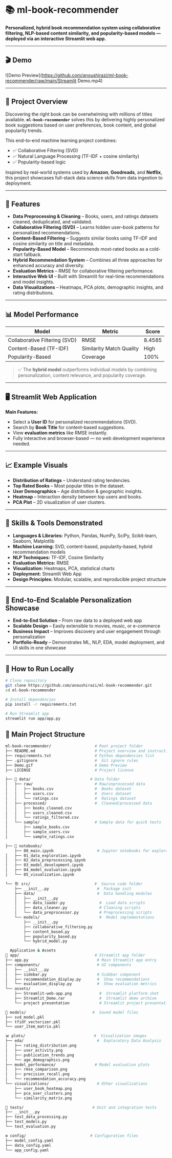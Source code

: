 # 📚 ml-book-recommender

**Personalized, hybrid book recommendation system using collaborative filtering, NLP-based content similarity, and popularity-based models — deployed via an interactive Streamlit web app.**

---

## 🎬 Demo

![Demo Preview](https://github.com/anoushirazi/ml-book-recommender/raw/main/Streamlit Demo.mp4)

---

## 📘 Project Overview

Discovering the right book can be overwhelming with millions of titles available. **`ml-book-recommender`** solves this by delivering highly personalized book suggestions based on user preferences, book content, and global popularity trends.

This end-to-end machine learning project combines:

- ✅ Collaborative Filtering (SVD)
- ✅ Natural Language Processing (TF-IDF + cosine similarity)
- ✅ Popularity-based logic

Inspired by real-world systems used by **Amazon**, **Goodreads**, and **Netflix**, this project showcases full-stack data science skills from data ingestion to deployment.

---

## 🔧 Features

- **Data Preprocessing & Cleaning** – Books, users, and ratings datasets cleaned, deduplicated, and validated.
- **Collaborative Filtering (SVD)** – Learns hidden user–book patterns for personalized recommendations.
- **Content-Based Filtering** – Suggests similar books using TF-IDF and cosine similarity on title and metadata.
- **Popularity-Based Model** – Recommends most-rated books as a cold-start fallback.
- **Hybrid Recommendation System** – Combines all three approaches for enhanced accuracy and diversity.
- **Evaluation Metrics** – RMSE for collaborative filtering performance.
- **Interactive Web UI** – Built with Streamlit for real-time recommendations and model insights.
- **Data Visualizations** – Heatmaps, PCA plots, demographic insights, and rating distributions.

---

## 📊 Model Performance

| Model                         | Metric                  | Score     |
|------------------------------|-------------------------|-----------|
| Collaborative Filtering (SVD) | RMSE                    | 8.4585    |
| Content-Based (TF-IDF)        | Similarity Match Quality| High      |
| Popularity-Based              | Coverage                | 100%      |

> ✅ The **hybrid model** outperforms individual models by combining personalization, content relevance, and popularity coverage.

---

## 🖥 Streamlit Web Application

**Main Features:**

- Select a **User ID** for personalized recommendations (SVD).
- Search by **Book Title** for content-based suggestions.
- View **evaluation metrics** like RMSE instantly.
- Fully interactive and browser-based — no web development experience needed.

---

## 📈 Example Visuals

- **Distribution of Ratings** – Understand rating tendencies.
- **Top Rated Books** – Most popular titles in the dataset.
- **User Demographics** – Age distribution & geographic insights.
- **Heatmap** – Interaction density between top users and books.
- **PCA Plot** – 2D visualization of user clusters.

---

## 🧠 Skills & Tools Demonstrated

- **Languages & Libraries:** Python, Pandas, NumPy, SciPy, Scikit-learn, Seaborn, Matplotlib  
- **Machine Learning:** SVD, content-based, popularity-based, hybrid recommendation models  
- **NLP Techniques:** TF-IDF, Cosine Similarity  
- **Evaluation Metrics:** RMSE  
- **Visualization:** Heatmaps, PCA, statistical charts  
- **Deployment:** Streamlit Web App  
- **Design Principles:** Modular, scalable, and reproducible project structure  

---

## 🎯 End-to-End Scalable Personalization Showcase

- **End-to-End Solution** – From raw data to a deployed web app  
- **Scalable Design** – Easily extensible to movies, music, or e-commerce  
- **Business Impact** – Improves discovery and user engagement through personalization  
- **Portfolio-Ready** – Demonstrates ML, NLP, EDA, model deployment, and UI skills in one showcase  

---


## 🚀 How to Run Locally

```bash
# Clone repository
git clone https://github.com/anoushirazi/ml-book-recommender.git
cd ml-book-recommender

# Install dependencies
pip install -r requirements.txt

# Run Streamlit app
streamlit run app/app.py

```

## 📂 Main Project Structure

```bash
ml-book-recommender/                   # Root project folder 
├── README.md                          # Project overview and instructions 
├── requirements.txt                   # Python dependencies list 
├── .gitignore                         #  Git ignore rules 
├── Demo.gif                           # Demo Preview
├── LICENSE                            # Project license 

├── 📁 data/                          # Data folder 
│   ├── raw/                           # Raw/unprocessed data 
│   │   ├── books.csv                  #  Books dataset 
│   │   ├── users.csv                  #  Users dataset 
│   │   └── ratings.csv                #  Ratings dataset
│   ├── processed/                     #  Cleaned/processed data 
│   │   ├── books_cleaned.csv   
│   │   ├── users_cleaned.csv    
│   │   └── ratings_filtered.csv  
│   └── sample/                        # Sample data for quick tests
│       ├── sample_books.csv      
│       ├── sample_users.csv     
│       └── sample_ratings.csv   

├── 📓 notebooks/
    ├── 00_main.ipynb                   # Jupyter notebooks for exploration & modeling 
│   ├── 01_data_exploration.ipynb   
│   ├── 02_data_preprocessing.ipynb  
│   ├── 03_model_development.ipynb   
│   ├── 04_model_evaluation.ipynb    
│   └── 05_visualization.ipynb       

└── 🏗️ src/                            #  Source code folder
    ├── __init__.py                     #  Package init 
    ├── data/                           #  Data handling modules 
    │   ├── __init__.py        
    │   ├── data_loader.py               #  Load data scripts 
    │   ├── data_cleaner.py              # Cleaning scripts 
    │   └── data_preprocessor.py         # Preprocessing scripts
    └── models/                          #  Model implementations 
        ├── __init__.py        
        ├── collaborative_filtering.py  
        ├── content_based.py    
        ├── popularity_based.py 
        └── hybrid_model.py     

  Application & Assets 
📱 app/                                 # Streamlit app folder 
├── app.py                              # Main Streamlit app entry
├── components/                         # UI components 
│   ├── __init__.py             
│   ├── sidebar.py                      # Sidebar component 
│   ├── recommendation_display.py       #  Show recommendations 
│   └── evaluation_display.py           #  Show evaluation metrics 
└── assets/
    ├── Streamlit-web-app.png            #  Streamlit platform shot
    ├── Streamlit_Demo.rar               #  Streamlit demo archive
    └── project presentation             # Streamlit project presentation slides 

🤖 models/                             #  Saved model files 
├── svd_model.pkl              
├── tfidf_vectorizer.pkl       
└── user_item_matrix.pkl       

📊 plots/                              #  Visualization images
├── eda/                                #  Exploratory Data Analysis 
│   ├── rating_distribution.png
│   ├── user_activity.png      
│   ├── publication_trends.png 
│   └── age_demographics.png   
├── model_performance/                 # Model evaluation plots 
│   ├── rmse_comparison.png    
│   ├── precision_recall.png   
│   └── recommendation_accuracy.png
└── visualizations/                     # Other visualizations 
    ├── user_book_heatmap.png  
    ├── pca_user_clusters.png  
    └── similarity_matrix.png  

🧪 tests/                              # Unit and integration tests
├── __init__.py               
├── test_data_processing.py   
├── test_models.py            
└── test_evaluation.py        

⚙️ config/                            # Configuration files 
├── model_config.yaml          
├── data_config.yaml           
└── app_config.yaml            
